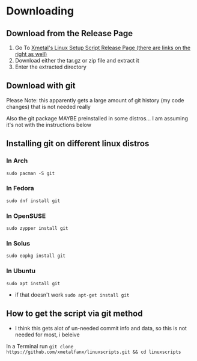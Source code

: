 # Downloading

## Download from the Release Page

1. Go To [Xmetal's Linux Setup Script Release Page (there are links on the right as well)](https://github.com/Xmetalfanx/linuxSetup/releases/latest)
2. Download either the tar.gz or zip file and extract it
3. Enter the extracted directory

## Download with git

Please Note: this apparently gets a large amount of git history (my code changes) that is not needed really

Also the git package MAYBE preinstalled in some distros... I am assuming it's not with the instructions below

## Installing git on different linux distros

### In Arch

`sudo pacman -S git`

### In Fedora

`sudo dnf install git`

### In OpenSUSE

`sudo zypper install git`

### In Solus

`sudo eopkg install git`

### In Ubuntu

`sudo apt install git`

- if that doesn't work `sudo apt-get install git`

## How to get the script via git method

- I think this gets alot of un-needed commit info and data, so this is not needed for most, i beleive

In a Terminal run `git clone https://github.com/xmetalfanx/linuxscripts.git && cd linuxscripts`
